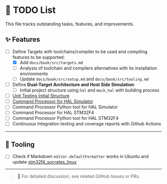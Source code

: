# 📝 TODO List

This file tracks outstanding tasks, features, and improvements.

## ✨ Features

- [ ] Define Targets with toolchains/compiler to be used and compiling features to be supported:
  - [x] Add `docs/book/src/targets.md`
  - [ ] Analysis of toolchain and compilers alternatives with its installation environments
  - [ ] Update `docs/book/src/setup.md` and `docs/book/src/tooling.md`
- [ ] Define **Dual-Target Architecture and Host Side Simulation**:
  - [ ] Initial project structure using `hal` and `mock_hal` with building process
- [ ] [Unit Testing Initial Structure](https://github.com/abelbarreira/stm32f4_socrates/issues/10)
- [ ] [Command Processor for HAL Simulator](https://github.com/abelbarreira/stm32f4_socrates/issues/2)
- [ ] Command Processor Python tool for HAL Simulator
- [ ] Command Processor for HAL STM32F4
- [ ] Command Processor Python tool for HAL STM32F4
- [ ] Continuous Integration testing and coverage reports with Github Actions

---

## 🔧 Tooling

- [ ] Check if Markdown `editor.defaultFormatter` works in Ubuntu and update [stm32f4_socrates_linux](../../tools/linux/vscode/stm32f4_socrates_linux.code-profile)

---

> 💬 For detailed discussion, see related GitHub Issues or PRs.
